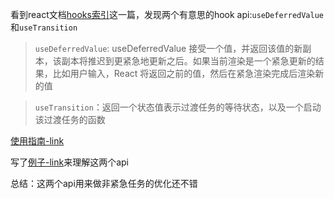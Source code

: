 看到react文档[hooks索引](https://zh-hans.reactjs.org/docs/hooks-reference.html)这一篇，发现两个有意思的hook api:<code>useDeferredValue</code>和<code>useTransition</code>

> <code>useDeferredValue</code>: useDeferredValue 接受一个值，并返回该值的新副本，该副本将推迟到更紧急地更新之后。如果当前渲染是一个紧急更新的结果，比如用户输入，React 将返回之前的值，然后在紧急渲染完成后渲染新的值

> <code>useTransition</code>：返回一个状态值表示过渡任务的等待状态，以及一个启动该过渡任务的函数

[使用指南-link](https://blog.shabby.in/how-to-use-useTransition/useDerferredValue/)

写了[例子-link](https://github.com/onReadyL/test-react/blob/master/src/tests/useDeferredValue/index.jsx)来理解这两个api

总结：这两个api用来做非紧急任务的优化还不错